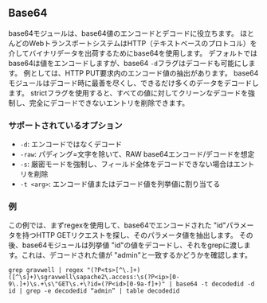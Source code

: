 ## Base64

base64モジュールは、base64値のエンコードとデコードに役立ちます。  ほとんどのWebトランスポートシステムはHTTP（テキストベースのプロトコル）を介してバイナリデータを出荷するためにbase64を使用します。  デフォルトではbase64は値をエンコードしますが、base64 `-d`フラグはデコードも可能にします。  例としては、HTTP PUT要求内のエンコード値の抽出があります。  base64モジュールはデコード時に最善を尽くし、できるだけ多くのデータをデコードします。  strictフラグを使用すると、すべての値に対してクリーンなデコードを強制し、完全にデコードできないエントリを削除できます。

### サポートされているオプション

* `-d`: エンコードではなくデコード
* `-raw`: パディング=文字を除いて、RAW base64エンコード/デコードを想定
* `-s`: 厳密モードを強制し、フィールド全体をデコードできない場合はエントリを削除
* `-t <arg>`: エンコード値またはデコード値を列挙値に割り当てる

### 例

この例では、まずregexを使用して、base64でエンコードされた "id"パラメータを持つHTTP GETリクエストを探し、そのパラメータ値を抽出します。 その後、base64モジュールは列挙値 "id"の値をデコードし、それをgrepに渡します。これは、デコードされた値が "admin"と一致するかどうかを確認します。

```
grep gravwell | regex "(?P<ts>[^\.]+)([^\s]+)\sgravwell\sapache2\.access:\s(?P<ip>[0-9\.]+)\s.+\s\"GET\s.+\?id=(?P<id>[0-9a-f]+)" | base64 -t decodedid -d id | grep -e decodedid “admin” | table decodedid
```
